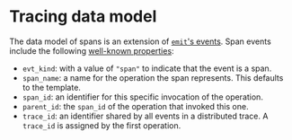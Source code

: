 # Tracing data model

The data model of spans is an extension of [`emit`'s events](../../reference/events.md). Span events include the following [well-known properties](https://docs.rs/emit/0.11.0-alpha.21/emit/well_known/index.html):

- `evt_kind`: with a value of `"span"` to indicate that the event is a span.
- `span_name`: a name for the operation the span represents. This defaults to the template.
- `span_id`: an identifier for this specific invocation of the operation.
- `parent_id`: the `span_id` of the operation that invoked this one.
- `trace_id`: an identifier shared by all events in a distributed trace. A `trace_id` is assigned by the first operation.
